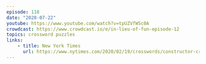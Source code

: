 ```yaml
---
episode: 118
date: "2020-07-22"
youtube: https://www.youtube.com/watch?v=tpUZVfWSc0A
crowdcast: https://www.crowdcast.io/e/in-lieu-of-fun-episode-12
topics: crossword puzzles
links:
    - title: New York Times
      url: https://www.nytimes.com/2020/02/19/crosswords/constructor-crossword-puzzles-trudeau.html
---
```

